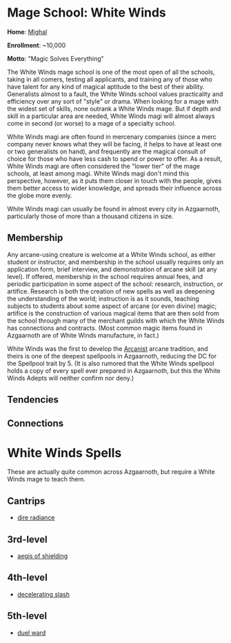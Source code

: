 # Mage School: White Winds
**Home**: [Mighal](/Cities/Mighal.md)

**Enrollment**: ~10,000

**Motto**: "Magic Solves Everything"

The White Winds mage school is one of the most open of all the schools, taking in all comers, testing all applicants, and training any of those who have talent for any kind of magical aptitude to the best of their ability. Generalists almost to a fault, the White Winds school values practicality and efficiency over any sort of "style" or drama. When looking for a mage with the widest set of skills, none outrank a White Winds mage. But if depth and skill in a particular area are needed, White Winds magi will almost always come in second (or worse) to a mage of a specialty school.
 
White Winds magi are often found in mercenary companies (since a merc company never knows what they will be facing, it helps to have at least one or two generalists on hand), and frequently are the magical consult of choice for those who have less cash to spend or power to offer. As a result, White Winds magi are often considered the "lower tier" of the mage schools, at least among magi. White Winds magi don't mind this perspective, however, as it puts them closer in touch with the people, gives them better access to wider knowledge, and spreads their influence across the globe more evenly.

White Winds magi can usually be found in almost every city in Azgaarnoth, particularly those of more than a thousand citizens in size.

## Membership
Any arcane-using creature is welcome at a White Winds school, as either student or instructor, and membership in the school usually requires only an application form, brief interview, and demonstration of arcane skill (at any level). If offered, membership in the school requires annual fees, and periodic participation in some aspect of the school: research, instruction, or artifice. Research is both the creation of new spells as well as deepening the understanding of the world; instruction is as it sounds, teaching subjects to students about some aspect of arcane (or even divine) magic; artifice is the construction of various magical items that are then sold from the school through many of the merchant guilds with which the White Winds has connections and contracts. (Most common magic items found in Azgaarnoth are of White Winds manufacture, in fact.)

White Winds was the first to develop the [Arcanist](/Classes/Wizard/Arcanist.md) arcane tradition, and theirs is one of the deepest spellpools in Azgaarnoth, reducing the DC for the Spellpool trait by 5. (It is also rumored that the White Winds spellpool holds a copy of every spell ever prepared in Azgaarnoth, but this the White Winds Adepts will neither confirm nor deny.)

## Tendencies

## Connections

# White Winds Spells
These are actually quite common across Azgaarnoth, but require a White Winds mage to teach them.

## Cantrips
* [dire radiance](/Magic/Spells/dire-radiance.md)

## 3rd-level
* [aegis of shielding](/Magic/Spells/aegis-of-shielding.md)

## 4th-level
* [decelerating slash](/Magic/Spells/decelerating-slash.md)

## 5th-level
* [duel ward](/Magic/Spells/duel-ward.md)

